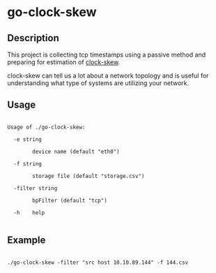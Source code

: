 # go-clock-skew
## Description

This project is collecting tcp timestamps using a passive method and preparing for estimation of [clock-skew](https://github.com/aslanvaroqua/go-clock-skew).

clock-skew can tell us a lot about a network topology and is useful for understanding what type of systems are utilizing your network. 

## Usage
<pre><code>
Usage of ./go-clock-skew:<br>
  -e string<br>
    	device name (default "eth0")<br>
  -f string<br>
    	storage file (default "storage.csv")<br>
  -filter string<br>
    	bpFilter (default "tcp")<br>
  -h	help<br>
</pre></code>
## Example
<pre><code>
./go-clock-skew -filter "src host 10.10.89.144" -f 144.csv
</pre></code>
